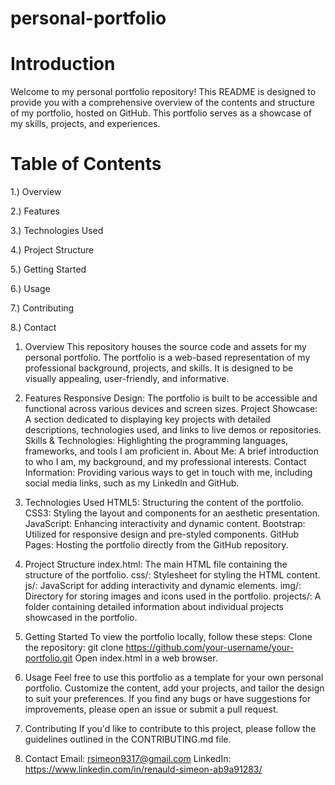 # personal-portfolio


# Introduction
Welcome to my personal portfolio repository! This README is designed to provide you with a comprehensive overview of the contents and structure of my portfolio, hosted on GitHub. This portfolio serves as a showcase of my skills, projects, and experiences.

# Table of Contents
1.) Overview

2.) Features

3.) Technologies Used

4.) Project Structure

5.) Getting Started

6.) Usage

7.) Contributing

8.) Contact

1. Overview
This repository houses the source code and assets for my personal portfolio. The portfolio is a web-based representation of my professional background, projects, and skills. It is designed to be visually appealing, user-friendly, and informative.

2. Features
Responsive Design: The portfolio is built to be accessible and functional across various devices and screen sizes.
Project Showcase: A section dedicated to displaying key projects with detailed descriptions, technologies used, and links to live demos or repositories.
Skills & Technologies: Highlighting the programming languages, frameworks, and tools I am proficient in.
About Me: A brief introduction to who I am, my background, and my professional interests.
Contact Information: Providing various ways to get in touch with me, including social media links, such as my LinkedIn and GitHub.

3. Technologies Used
HTML5: Structuring the content of the portfolio.
CSS3: Styling the layout and components for an aesthetic presentation.
JavaScript: Enhancing interactivity and dynamic content.
Bootstrap: Utilized for responsive design and pre-styled components.
GitHub Pages: Hosting the portfolio directly from the GitHub repository.

4. Project Structure
index.html: The main HTML file containing the structure of the portfolio.
css/: Stylesheet for styling the HTML content.
js/: JavaScript for adding interactivity and dynamic elements.
img/: Directory for storing images and icons used in the portfolio.
projects/: A folder containing detailed information about individual projects showcased in the portfolio.

5. Getting Started
To view the portfolio locally, follow these steps:
Clone the repository: git clone https://github.com/your-username/your-portfolio.git
Open index.html in a web browser.

6. Usage
Feel free to use this portfolio as a template for your own personal portfolio. Customize the content, add your projects, and tailor the design to suit your preferences. If you find any bugs or have suggestions for improvements, please open an issue or submit a pull request.

7. Contributing
If you'd like to contribute to this project, please follow the guidelines outlined in the CONTRIBUTING.md file.

8. Contact
Email: rsimeon9317@gmail.com
LinkedIn: https://www.linkedin.com/in/renauld-simeon-ab9a91283/
